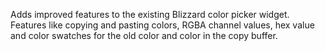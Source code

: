 Adds improved features to the existing Blizzard color picker widget. Features like copying and pasting colors, RGBA channel values, hex value and color swatches for the old color and color in the copy buffer.
